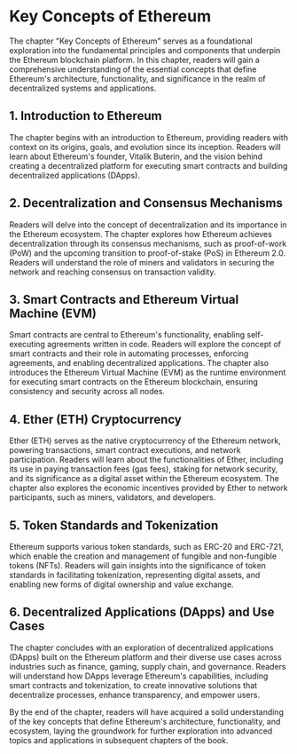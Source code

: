 # Key Concepts of Ethereum
The chapter "Key Concepts of Ethereum" serves as a foundational exploration into the fundamental principles and components that underpin the Ethereum blockchain platform. In this chapter, readers will gain a comprehensive understanding of the essential concepts that define Ethereum's architecture, functionality, and significance in the realm of decentralized systems and applications.

## 1. Introduction to Ethereum
The chapter begins with an introduction to Ethereum, providing readers with context on its origins, goals, and evolution since its inception. Readers will learn about Ethereum's founder, Vitalik Buterin, and the vision behind creating a decentralized platform for executing smart contracts and building decentralized applications (DApps).

## 2. Decentralization and Consensus Mechanisms
Readers will delve into the concept of decentralization and its importance in the Ethereum ecosystem. The chapter explores how Ethereum achieves decentralization through its consensus mechanisms, such as proof-of-work (PoW) and the upcoming transition to proof-of-stake (PoS) in Ethereum 2.0. Readers will understand the role of miners and validators in securing the network and reaching consensus on transaction validity.

## 3. Smart Contracts and Ethereum Virtual Machine (EVM)
Smart contracts are central to Ethereum's functionality, enabling self-executing agreements written in code. Readers will explore the concept of smart contracts and their role in automating processes, enforcing agreements, and enabling decentralized applications. The chapter also introduces the Ethereum Virtual Machine (EVM) as the runtime environment for executing smart contracts on the Ethereum blockchain, ensuring consistency and security across all nodes.

## 4. Ether (ETH) Cryptocurrency
Ether (ETH) serves as the native cryptocurrency of the Ethereum network, powering transactions, smart contract executions, and network participation. Readers will learn about the functionalities of Ether, including its use in paying transaction fees (gas fees), staking for network security, and its significance as a digital asset within the Ethereum ecosystem. The chapter also explores the economic incentives provided by Ether to network participants, such as miners, validators, and developers.

## 5. Token Standards and Tokenization
Ethereum supports various token standards, such as ERC-20 and ERC-721, which enable the creation and management of fungible and non-fungible tokens (NFTs). Readers will gain insights into the significance of token standards in facilitating tokenization, representing digital assets, and enabling new forms of digital ownership and value exchange.

## 6. Decentralized Applications (DApps) and Use Cases
The chapter concludes with an exploration of decentralized applications (DApps) built on the Ethereum platform and their diverse use cases across industries such as finance, gaming, supply chain, and governance. Readers will understand how DApps leverage Ethereum's capabilities, including smart contracts and tokenization, to create innovative solutions that decentralize processes, enhance transparency, and empower users.

By the end of the chapter, readers will have acquired a solid understanding of the key concepts that define Ethereum's architecture, functionality, and ecosystem, laying the groundwork for further exploration into advanced topics and applications in subsequent chapters of the book.